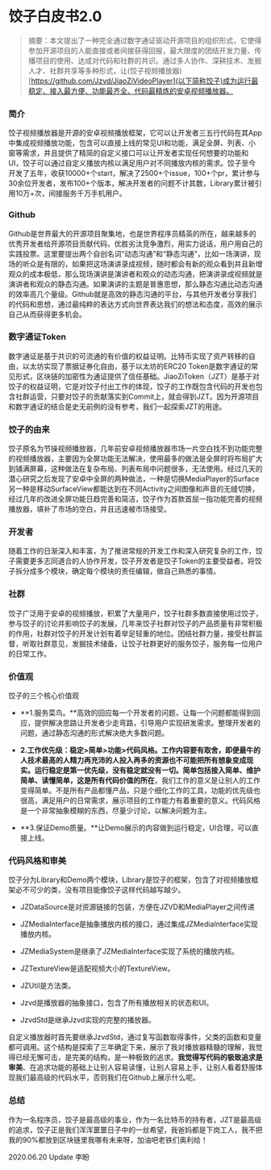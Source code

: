 # 饺子白皮书2.0

> 摘要：本文提出了一种完全通过数字通证驱动开源项目的组织形式，它使得参加开源项目的人能直接或者间接获得回报，最大限度的团结开发力量、传播项目的使用、达成对代码和社群的共识。通过多人协作、深耕技术、发掘人才、社群共享等多种形式，让(饺子视频播放器)[https://github.com/Jzvd/JiaoZiVideoPlayer](以下简称饺子)成为运行最稳定、接入最方便、功能最齐全、代码最精炼的安卓视频播放器。

### 简介

饺子视频播放器是开源的安卓视频播放框架，它可以让开发者三五行代码在其App中集成视频播放功能，包含可以直接上线的常见UI和功能，满足全屏、列表、小窗等需求，并且提供了精简的自定义接口可以让开发者实现任何想要的功能和UI，饺子可以通过自定义播放内核以满足用户对不同播放内核的需求。饺子至今开发了五年，收获10000+个start，解决了2500+个issue，100+个pr，累计参与30余位开发者，发布100+个版本，解决开发者的问题不计其数，Library累计被引用10万+次，间接服务千万手机用户。

### Github

Github是世界最大的开源项目聚集地，也是世界程序员精英的所在，越来越多的优秀开发者给开源项目贡献代码，优胜劣汰竞争激烈，用实力说话，用户用自己的实践投票。这里要提出两个自创名词“动态沟通”和“静态沟通”，比如一场演讲，现场的听众是有限的，如果把这场演讲录成视频，随时都会有新的观众看到并且新增观众的成本极低，那么现场演讲是演讲者和观众的动态沟通，把演讲录成视频就是演讲者和观众的静态沟通。如果演讲的主题是普惠思想，那么静态沟通比动态沟通的效率高几个量级。Github就是高效的静态沟通的平台，与其他开发者分享我们的代码和思想，通过最纯粹的表达方式向世界表达我们的想法和态度，高效的展示自己从而获得更多机会。

### 数字通证Token

数字通证是基于共识的可流通的有价值的权益证明。比特币实现了资产转移的自由，以太坊实现了票据证券化自由，基于以太坊的ERC20 Token是数字通证的常见形式，区块链的加密性为通证提供了信任基础。JiaoZiToken（JZT）是基于对饺子的权益证明，它是对饺子付出工作的体现，饺子的工作既包含代码的开发也包含社群运营，只要对饺子的贡献落实到Commit上，就会得到JZT。因为开源项目和数字通证的结合是史无前例的没有参考，我们一起探索JZT的用途。

### 饺子的由来

饺子原名为节操视频播放器，几年前安卓视频播放器市场一片空白找不到功能完整的视频播放器，主要因为全屏功能无法解决，使用最多的做法是全屏时将布局扩大到铺满屏幕，这种做法在复杂布局、列表布局中问题很多，无法使用。经过几天的潜心研究之后发现了安卓中全屏的两种做法，一种是切换MediaPlayer的Surface另一种是移动SurfaceView都能达到在不同Activity之间图像和声音的无缝切换，经过几年的改进全屏功能日趋完善和简洁，饺子作为首款首屈一指功能完善的视频播放器，填补了市场的空白，并且迅速被市场接受。

### 开发者

随着工作的日渐深入和丰富，为了推进常规的开发工作和深入研究复杂的工作，饺子需要更多志同道合的人协作开发，饺子开发者是饺子Token的主要受益者。将饺子拆分成多个模块，确定每个模块的责任编辑，做自己熟悉的事情。

### 社群

饺子广泛用于安卓的视频播放，积累了大量用户，饺子社群多数直接使用过饺子，参与饺子的讨论并影响饺子的发展，几年来饺子社群对饺子的产品质量有非常积极的作用，社群对饺子的开发计划有着举足轻重的地位。团结社群力量，接受社群监督，听取社群意见，发掘技术储备，让饺子社群更好的服务饺子，服务每一位用户的日常工作。

### 价值观

饺子的三个核心价值观

* **1.服务菜鸟。**高效的回应每一个开发者的问题，让每一个问题都能得到回应，提供解决思路让开发者少走弯路，引导用户实现研发需求。整理开发者的问题，通过静态沟通的形式解决绝大多数问题。

* **2.工作优先级：稳定>简单>功能>代码风格。**工作内容要有取舍，即便最牛的人技术最高的人精力再充沛的人投入再多的资源也不可能把所有想象变成现实。运行稳定是第一优先级，没有稳定就没有一切。简单包括**接入简单、维护简单、读懂简单，这是所有代码价值的所在**，我们工作的意义是让别人的工作变得简单。不是所有产品都懂产品，只是个细化工作的工具，功能的优先级也很高，满足用户的日常需求，展示项目的工作能力有着重要的意义。代码风格是一个非常抽象模糊的东西，尽量少讨论，以解决问题为主。

* **3.保证Demo质量。**让Demo展示的内容做到运行稳定，UI合理，可以直接上线。

### 代码风格和审美

饺子分为Library和Demo两个模块，Library是饺子的框架，包含了对视频播放框架必不可少的类，没有项目能像饺子这样代码越写越少。

* JZDataSource是对资源链接的包装，方便在JZVD和MediaPlayer之间传递

* JZMediaInterface是抽象播放内核的接口，通过集成JZMediaInterface实现播放内核。

* JZMediaSystem是继承了JZMediaInterface实现了系统的播放内核。

* JZTextureView是适配视频大小的TextureView。

* JZUtil是方法类。

* Jzvd是播放器的抽象接口，包含了所有播放相关的状态和UI。

* JzvdStd是继承Jzvd实现的完整的播放器。


自定义播放器时首先要继承JzvdStd，通过复写函数取得事件，父类的函数和变量都可调用。这个结构是探索了三年确定下来，展示了我对播放器精髓的理解，我觉得已经无懈可击，是完美的结构，是一种极致的追求。**我觉得写代码的极致追求是审美**、在追求功能的基础上让别人容易读懂，让别人容易上手，让别人看着舒服体现我们最高级的代码水平，否则我们在Github上展示什么呢。

### 总结

作为一名程序员，饺子是最高级的事业，作为一名比特币的持有者，JZT是最高级的追求，饺子正是我们浑浑噩噩日子中的一丝希望，我爸妈都是下岗工人，我不把我的90%都放到区块链里我哪有未来呀，加油吧老铁们奥利给！



2020.06.20 Update  李盼
